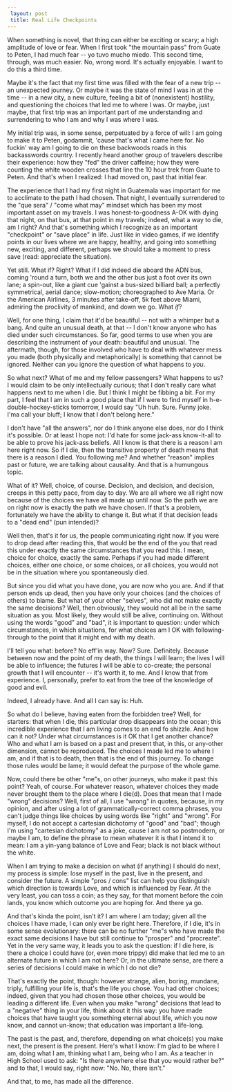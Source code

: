 ```yaml
---
 layout: post
 title: Real Life Checkpoints
---
```


When something is novel, that thing can either be exciting or scary; a high amplitude of love or fear. When I first took "the mountain pass" from Guate to Peten, I had much fear -- yo tuvo mucho miedo. This second time, through, was much easier. No, wrong word. It's actually enjoyable. I want to do this a third time.

Maybe it's the fact that my first time was filled with the fear of a new trip -- an unexpected journey. Or maybe it was the state of mind I was in at the time -- in a new city, a new culture, feeling a bit of (nonexistent) hostility, and questioning the choices that led me to where I was. Or maybe, just maybe, that first trip was an important part of me understanding and surrendering to who I am and why I was where I was.

My initial trip was, in some sense, perpetuated by a force of will: I am going to make it to Peten, godammit, 'cause that's what I came here for. No fuckin' way am I going to die on these backwoods roads in this backasswords country. I recently heard another group of travelers describe their experience: how they "fed" the driver caffeine; how they were counting the white wooden crosses that line the 10 hour trek from Guate to Peten. And that's when I realized: I had moved on, past that initial fear.

The experience that I had my first night in Guatemala was important for me to acclimate to the path I had chosen. That night, I eventually surrendered to the "que sera" / "come what may" mindset which has been my most important asset on my travels. I was honest-to-goodness A-OK with dying that night, on that bus, at that point in my travels; indeed, what a way to die, am I right? And that's something which I recognize as an important "checkpoint" or "save place" in life. Just like in video games, if we identify points in our lives where we are happy, healthy, and going into something new, exciting, and different, perhaps we should take a moment to press save (read: appreciate the situation).

Yet still. What if? Right? What if I did indeed die aboard the ADN bus, coming 'round a turn, both we and the other bus just a foot over its own lane; a spin-out, like a giant cue 'gainst a bus-sized billiard ball; a perfectly symmetrical, aerial dance; slow-motion; choreographed to Ave Maria. Or the American Airlines, 3 minutes after take-off, 5k feet above Miami, admiring the proclivity of mankind, and down we go. What *if*?

Well, for one thing, I claim that it'd be beautiful -- not with a whimper but a bang. And quite an unusual death, at that -- I don't know anyone who has died under such circumstances. So far, good terms to use when you are describing the instrument of your death: beautiful and unusual. The aftermath, though, for those involved who have to deal with whatever mess you made (both physically and metaphorically) is something that cannot be ignored. Neither can you ignore the question of what happens to *you*.

So what next? What of me and my fellow passengers? What happens to us? I would claim to be only intellectually curious; that I don't really care what happens next to me when I die. But I think I might be fibbing a bit. For my part, I feel that I am in such a good place that if I were to find myself in h-e-double-hockey-sticks tomorrow, I would say "Uh huh. Sure. Funny joke. I'ma call your bluff; I know that I don't belong here."

I don't have "all the answers", nor do I think anyone else does, nor do I think it's possible. Or at least I hope not: I'd hate for some jack-ass know-it-all to be able to prove his jack-ass beliefs. All I know is that there is a reason I am here right now. So if I die, then the transitive property of death means that there is a reason I died. You following me? And whether "reason" implies past or future, we are talking about causality. And that is a humungous topic.

What of it? Well, choice, of course. Decision, and decision, and decision, creeps in this petty pace, from day to day. We are all where we all right now because of the choices we have all made up until now. So the path we are on right now is exactly the path we have chosen. If that's a problem, fortunately we have the ability to change it. But what if that decision leads to a "dead end" (pun intended)?

Well then, that's it for us, the people communicating right now. If you were to drop dead after reading this, that would be the end of the you that read this under exactly the same circumstances that you read this. I mean, choice for choice, exactly the same. Perhaps if you had made different choices, either one choice, or some choices, or all choices, you would not be in the situation where you spontaneously died. 

But since you did what you have done, you are now who you are. And if that person ends up dead, then you have only your choices (and the choices of others) to blame. But what of your other "selves", who did not make exactly the same decisions? Well, then obviously, they would not all be in the same situation as you. Most likely, they would still be alive, continuing on. Without using the words "good" and "bad", it is important to question: under which circumstances, in which situations, for what choices am I OK with following-through to the point that it might end with my death.

I'll tell you what: before? No eff'in way. Now? Sure. Definitely. Because between now and the point of my death, the things I will learn; the lives I will be able to influence; the futures I will be able to co-create; the personal growth that I will encounter -- it's worth it, to me. And I know that from experience. I, personally, prefer to eat from the tree of the knowledge of good and evil.

Indeed, I already have. And all I can say is: Huh.

So what do I believe, having eaten from the forbidden tree? Well, for starters: that when I die, this particular drop disappears into the ocean; this incredible experience that I am living comes to an end fo shizzle. And how can it not? Under what circumstances is it OK that I get another chance? Who and what I am is based on a past and present that, in this, or any-other dimension, cannot be reproduced. The choices I made led me to where I am, and if that is to death, then that is the end of this journey. To change those rules would be lame; it would defeat the purpose of the whole game.

Now, could there be other "me"s, on other journeys, who make it past this point? Yeah, of course. For whatever reason, whatever choices they made never brought them to the place where I die(d). Does that mean that I made "wrong" decisions? Well, first of all, I use "wrong" in quotes, because, in my opinion, and after using a lot of grammatically-correct comma phrases, you can't judge things like choices by using words like "right" and "wrong". For myself, I do not accept a cartesian dichotomy of "good" and "bad"; though I'm using "cartesian dichotomy" as a joke, cause I am not so postmodern, or maybe I am, to define the phrase to mean whatever it is that I intend it to mean: I am a yin-yang balance of Love and Fear; black is not black without the white. 

When I am trying to make a decision on what (if anything) I should do next, my process is simple: lose myself in the past, live in the present, and consider the future. A simple "pros / cons" list can help you distinguish which direction is towards Love, and which is influenced by Fear. At the very least, you can toss a coin; as they say, for that moment before the coin lands, you know which outcome you are hoping for. And there ya go.

And that's kinda the point, isn't it? I am where I am today; given all the choices I have made, I can only ever be right here. Therefore, if I die, it's in some sense evolutionary: there can be no further "me"s who have made the exact same decisions I have but still continue to "prosper" and "procreate". Yet in the very same way, it leads you to ask the question: if I die here, is there a choice I could have (or, even more trippy) did make that led me to an alternate future in which I am not here? Or, in the ultimate sense, are there a series of decisions I could make in which I do not die?

That's exactly the point, though: however strange, alien, boring, mundane, triply, fulfilling your life is, that's the life you chose. You had other choices; indeed, given that you had chosen those other choices, you would be leading a different life. Even when you make "wrong" decisions that lead to a "negative" thing in your life, think about it this way: you have made choices that have taught you something eternal about life, which you now know, and cannot un-know; that education was important a life-long.

The past is the past, and, therefore, depending on what choice(s) you make next, the present is the present. Here's what I know: I'm glad to be where I am, doing what I am, thinking what I am, being who I am. As a teacher in High School used to ask: "Is there anywhere else that you would rather be?" and to that, I would say, right now: "No. No, there isn't."

And that, to me, has made all the difference.

